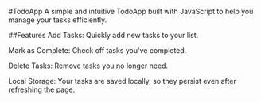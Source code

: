 #TodoApp
A simple and intuitive TodoApp built with JavaScript to help you manage your tasks efficiently.


##Features
Add Tasks: Quickly add new tasks to your list.

Mark as Complete: Check off tasks you've completed.

Delete Tasks: Remove tasks you no longer need.

Local Storage: Your tasks are saved locally, so they persist even after refreshing the page.